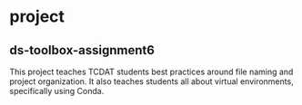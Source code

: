 # project
## ds-toolbox-assignment6

This project teaches TCDAT students best practices around file naming and project organization.
It also teaches students all about virtual environments, specifically using Conda.
